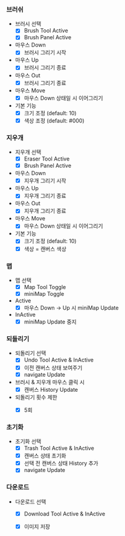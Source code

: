 ### 브러쉬

- 브러시 선택
  - [x] Brush Tool Active
  - [x] Brush Panel Active
- 마우스 Down
  - [x] 브러시 그리기 시작
- 마우스 Up
  - [x] 브러시 그리기 종료
- 마우스 Out
  - [x] 브러시 그리기 종료
- 마우스 Move
  - [x] 마우스 Down 상태일 시 이어그리기
  
- 기본 기능
  - [x] 크기 조정 (default: 10)
  - [x] 색상 조정 (default: #000)

### 지우개

- 지우개 선택
  - [x] Eraser Tool Active
  - [x] Brush Panel Active
- 마우스 Down
  - [x] 지우개 그리기 시작
- 마우스 Up
  - [x] 지우개 그리기 종료
- 마우스 Out
  - [x] 지우개 그리기 종료
- 마우스 Move
  - [x] 마우스 Down 상태일 시 이어그리기
- 기본 기능
  - [x] 크기 조정 (default: 10)
  - [x] 색상 = 캔버스 색상

### 맵
- 맵 선택
  - [x] Map Tool Toggle
  - [x] miniMap Toggle
- Active
  - [x] 마우스 Down -> Up 시 miniMap Update
- InActive
  - [x] miniMap Update 중지

### 되돌리기
- 되돌리기 선택
  - [x] Undo Tool Active & InActive
  - [x] 이전 캔버스 상태 보여주기
  - [x] navigate Update
- 브러시 & 지우개 마우스 클릭 시
  - [x] 캔버스 History Update
- 되돌리기 횟수 제한
  - [x] 5회


### 초기화
- 초기화 선택
  - [x] Trash Tool Active & InActive
  - [x] 캔버스 상태 초기화
  - [x] 선택 전 캔버스 상태 History 추가
  - [x] navigate Update

### 다운로드
- 다운로드 선택
  - [x] Download Tool Active & InActive
  - [x] 이미지 저장

